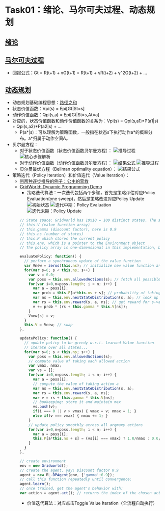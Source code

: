 # Task01：绪论、马尔可夫过程、动态规划

## [绪论](https://datawhalechina.github.io/joyrl-book/#/ch1/main)

## [马尔可夫过程](https://datawhalechina.github.io/joyrl-book/#/ch2/main)
- 回报公式：Gt = R(t+1) + γG(t+1) = R(t+1) + γR(t+2) + γ^2G(t+2) + ...

## [动态规划](https://datawhalechina.github.io/joyrl-book/#/ch3/main)
- 动态规划基础编程思想：[路径之和](https://leetcode.cn/problems/unique-paths/solutions/514311/bu-tong-lu-jing-by-leetcode-solution-hzjf/)
- 状态价值函数：Vpi(s) = Epi[Gt|St=s]
- 动作价值函数：Qpi(s,a) = Epi[Gt|St=s,At=a]
- 对应的，状态价值函数和动作价值函数的关系为：Vpi(s) = Qpi(s,a1)\*P(a1|s) + Qpi(s,a2)\*P(a2|s) + ...
  - P(a*|s)：可以理解为策略函数，一般指在状态s下执行动作a\*的概率分布。a\*归属于动作空间A。
- 贝尔曼方程：
  - 对于状态价值函数（状态价值函数贝尔曼方程）：
  ![推导过程](../../images/task01_3-1.png)
  ![核心步骤解析](../../images/task01_3-2.png)
  - 对于动作价值函数（动作价值函数贝尔曼方程）：
  ![结果公式](../../images/task01_3-3.png)
  ![推导过程](../../images/task01_3-4.png)
  - 贝尔曼最优方程（Bellman optimality equation）：
  ![结果公式](../../images/task01_3-5.png)
- 策略迭代（Policy Iteration）和价值迭代（Value Iteration）：
  - [带两种逐步推导的例子：公主的营救](https://mp.weixin.qq.com/s/ub4EpRZAtny2KTeJqNimbQ)
  - [GridWorld: Dynamic Programming Demo](https://cs.stanford.edu/people/karpathy/reinforcejs/gridworld_dp.html)
    - 策略迭代算法：一次迭代包括两个步骤，首先是策略评估对应Policy Evaluation(one sweep)，然后是策略改进对应Policy Update
    ![初始状态](../../images/task01_3-6.png)
    ![迭代中期：Policy Evaluation](../../images/task01_3-7.png)
    ![迭代末期：Policy Update](../../images/task01_3-8.png)
    ```javascript
    // State space: GridWorld has 10x10 = 100 distinct states. The start state is the top left cell. The gray cells are walls and cannot be moved to.
    // this.V (value function array)
    // this.gamma (discount factor), here is 0.9
    // this.ns (number of states)
    // this.P which stores the current policy
    // this.env, which is a pointer to the Environment object
    // The policy array is one-dimensional in this implementation, but stores the probability of taking any action in any state, so I'm using funny indexing (this.P[a*this.ns + s]) to not have to deal with 2D arrays in Javascript

    evaluatePolicy: function() {
      // perform a synchronous update of the value function
      var Vnew = zeros(this.ns); // initialize new value function array for each state
      for(var s=0; s < this.ns; s++) {
        var v = 0.0;
        var poss = this.env.allowedActions(s); // fetch all possible actions
        for(var i=0,n=poss.length; i < n; i++) {
          var a = poss[i];
          var prob = this.P[a*this.ns + s]; // probability of taking action under current policy
          var ns = this.env.nextStateDistribution(s, a); // look up the next state
          var rs = this.env.reward(s, a, ns); // get reward for s->a->ns transition
          v += prob * (rs + this.gamma * this.V[ns]);
        }
        Vnew[s] = v;
      }
      this.V = Vnew; // swap
    },

    updatePolicy: function() {
      // update policy to be greedy w.r.t. learned Value function
      // iterate over all states...
      for(var s=0; s < this.ns; s++) {
        var poss = this.env.allowedActions(s);
        // compute value of taking each allowed action
        var vmax, nmax;
        var vs = [];
        for(var i=0,n=poss.length; i < n; i++) {
          var a = poss[i];
          // compute the value of taking action a
          var ns = this.env.nextStateDistribution(s, a);
          var rs = this.env.reward(s, a, ns);
          var v = rs + this.gamma * this.V[ns];
          // bookeeping: store it and maintain max
          vs.push(v);
          if(i === 0 || v > vmax) { vmax = v; nmax = 1; }
          else if(v === vmax) { nmax += 1; }
        }
        // update policy smoothly across all argmaxy actions
        for(var i=0,n=poss.length; i < n; i++) {
          var a = poss[i];
          this.P[a*this.ns + s] = (vs[i] === vmax) ? 1.0/nmax : 0.0;
        }
      }
    },

    // create environment
    env = new Gridworld(); 
    // create the agent, yay! Discount factor 0.9
    agent = new RL.DPAgent(env, {'gamma':0.9}); 
    // call this function repeatedly until convergence:
    agent.learn();
    // once trained, get the agent's behavior with:
    var action = agent.act(); // returns the index of the chosen action
    ```
    - 价值迭代算法：对应点击Toggle Value Iteration（全流程自动执行）





